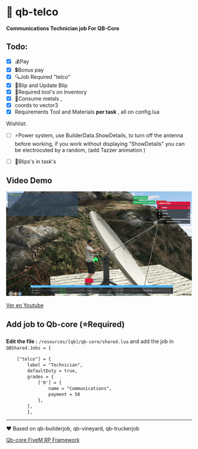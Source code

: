 # 📡 qb-telco

**Communications Technician job For QB-Core**

## Todo:

- [x] 💰Pay 
- [x] 💲Bonus pay 
- [x] 🔍Job Required "telco"
- [x] 📍Blip and Update Blip
- [x] 🔨Required tool's on Inventory
- [x] 🔩Consume metals ,
- [x] coords to vector3
- [x] Requirements Tool and Materials **per task** , all on config.lua

Wishlist:
- [ ] ⚡Power system, use BuilderData.ShowDetails, to turn off the antenna before working, if you work without displaying "ShowDetails" you can be electrocuted by a random, (add Tazzer animation )
- [ ] 📌Blips's in task's


## Video Demo

[![Qb-telco-demo](https://raw.githubusercontent.com/sinfrecu/public/main/qb-telco-00.png
)](https://www.youtube.com/watch?v=h1aTCz35XF8)

[Ver en Youtube](https://www.youtube.com/watch?v=h1aTCz35XF8)

## Add job to Qb-core (⭐Required)

**Edit the file :** `/resources/[qb]/qb-core/shared.lua` and add the job in `QBShared.Jobs = {`

```
	["telco"] = {
		label = "Technician",
		defaultDuty = true,
		grades = {
            ['0'] = {
                name = "Communications",
                payment = 50
            },
        },
        },
```



----

❤ Based on qb-builderjob, qb-vineyard, qb-truckerjob

[Qb-core FiveM RP Framework](https://github.com/qbcore-framework)

